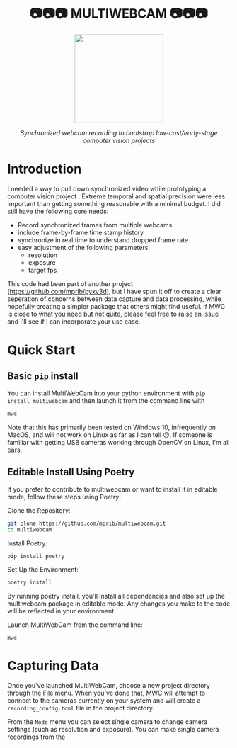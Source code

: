 
<div align="center">  

# 📷📷📷 MULTIWEBCAM 📷📷📷
  
  <img src = "https://github.com/mprib/multiwebcam/assets/31831778/73636fdb-c5a1-4f29-af7d-418a1072b0be" width = "200">

*Synchronized webcam recording to bootstrap low-cost/early-stage computer vision projects*

</div>

# Introduction

I needed a way to pull down synchronized video while prototyping a computer vision project . Extreme temporal and spatial precision were less important than getting something reasonable with a minimal budget. I did still have the following core needs:

- Record synchronized frames from multiple webcams
- include frame-by-frame time stamp history
- synchronize in real time to understand dropped frame rate
- easy adjustment of the following parameters:
  - resolution
  - exposure
  - target fps
 
    
This code had been part of another project (https://github.com/mprib/pyxy3d), but I have spun it off to create a clear seperation of concerns between data capture and data processing, while hopefully creating a simpler package that others might find useful. If MWC is close to what you need but not quite, please feel free to raise an issue and I'll see if I can incorporate your use case.  

# Quick Start
## Basic `pip` install

You can install MultiWebCam into your python environment with `pip install multiwebcam` and then launch it from the command line with

```bash
mwc
```

Note that this has primarily been  tested on Windows 10, infrequently on MacOS, and will not work on Linux as far as I can tell ☹️. If someone is familiar with getting USB cameras working through OpenCV on Linux, I'm all ears.



## Editable Install Using Poetry

If you prefer to contribute to multiwebcam or want to install it in editable mode, follow these steps using Poetry:

Clone the Repository:

```bash
git clone https://github.com/mprib/multiwebcam.git
cd multiwebcam
```

Install Poetry:
```
pip install poetry
```

Set Up the Environment:

```bash
poetry install
```

By running poetry install, you'll install all dependencies and also set up the multiwebcam package in editable mode. Any changes you make to the code will be reflected in your environment.

Launch MultiWebCam from the command line:

```
mwc
```

# Capturing Data

Once you've launched MultiWebCam, choose a new project directory through the File menu. When you've done that, MWC will attempt to connect to the cameras currently on your system and will create a `recording_config.toml` file in the project directory. 

From the `Mode` menu you can select single camera to change camera settings (such as resolution and exposure). You can make single camera recordings from the 
